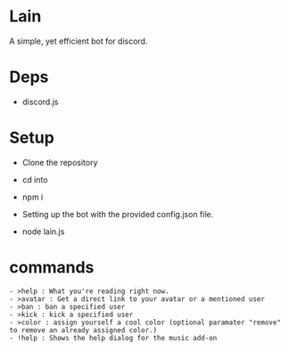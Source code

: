 # Lain

A simple, yet efficient bot for discord.


# Deps

- discord.js


# Setup

- Clone the repository

- cd into

- npm i
- Setting up the bot with the provided config.json file.
- node lain.js 


# commands
```
- >help : What you're reading right now.
- >avatar : Get a direct link to your avatar or a mentioned user
- >ban : ban a specified user 
- >kick : kick a specified user 
- >color : assign yourself a cool color (optional paramater "remove" to remove an already assigned color.)
- !help : Shows the help dialog for the music add-on
```

